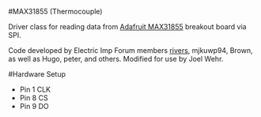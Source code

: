 #MAX31855 (Thermocouple)

Driver class for reading data from [Adafruit MAX31855](http://www.adafruit.com/products/269) breakout board via SPI.

Code developed by Electric Imp Forum members [rivers](https://github.com/arivers), mjkuwp94, Brown, as well as Hugo, peter, and others. Modified for use by Joel Wehr.

#Hardware Setup
* Pin 1 CLK
* Pin 8 CS
* Pin 9 DO

